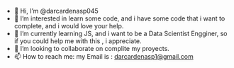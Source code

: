 - 👋 Hi, I’m @darcardenasp045
- 👀 I’m interested in learn some code, and i have some code that i want to complete, and i would love your help.
- 🌱 I’m currently learning JS, and i want to be a Data Scientist Engginer, so if you could help me with this , i appreciate.
- 💞️ I’m looking to collaborate on complite my proyects.
- 📫 How to reach me:
my Email is : darcardenasp1@gmail.com

<!---
darcardenasp045/darcardenasp045 is a ✨ special ✨ repository because its `README.md` (this file) appears on your GitHub profile.
You can click the Preview link to take a look at your changes.
--->
